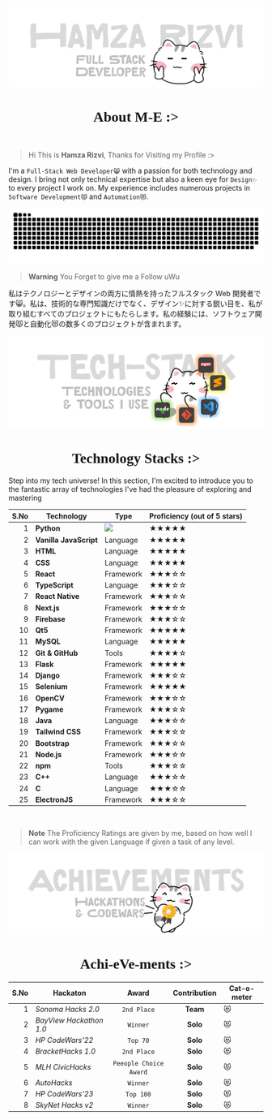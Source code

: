![name](https://github.com/mostuselessboy/mostuselessboy/blob/main/txt/header.png?raw=true)
<h1 align="center" style="font-family: cursive;">About M-E :></h1>

<br>

> Hi This is **Hamza Rizvi**, Thanks for Visiting my Profile :>


I'm a `Full-Stack Web Developer😸` with a passion for both technology and design. I bring not only technical expertise but also a keen eye for `Design✨` to every project I work on. My experience includes numerous projects in `Software Development😾` and `Automation😻`.

![design](https://raw.githubusercontent.com/platane/snk/output/github-contribution-grid-snake-dark.svg)

> **Warning**
> You Forget to give me a Follow uWu

私はテクノロジーとデザインの両方に情熱を持ったフルスタック Web 開発者です😸。私は、技術的な専門知識だけでなく、デザイン✨に対する鋭い目を、私が取り組むすべてのプロジェクトにもたらします。私の経験には、ソフトウェア開発😾と自動化😻の数多くのプロジェクトが含まれます。


![technology stack](https://github.com/mostuselessboy/mostuselessboy/blob/main/txt/stack.png?raw=true)


<h1 align="center" style="font-family: cursive;">Technology Stacks :></h1>

Step into my tech universe! In this section, I'm excited to introduce you to the fantastic array of technologies I've had the pleasure of exploring and mastering


<div align="center">

| S.No | Technology                 | Type       | Proficiency (out of 5 stars) |
| ---: | -------------------------  | ---------- | ---------------------------- |
| 1    | **Python**                |  <img src="https://cdn.simpleicons.org/firebase/white" width="50">   | ★★★★★                        |
| 2    | **Vanilla JavaScript**    | Language   | ★★★★★                        |
| 3    | **HTML**                  | Language   | ★★★★★                        |
| 4    | **CSS**                   | Language   | ★★★★★                        |
| 5    | **React**                 | Framework  | ★★★☆☆                        |
| 6    | **TypeScript**            | Language   | ★★★☆☆                        |
| 7    | **React Native**          | Framework  | ★★★☆☆                        |
| 8    | **Next.js**               | Framework  | ★★★☆☆                        |
| 9    | **Firebase**              | Framework  | ★★★☆☆                        |
| 10   | **Qt5**                   | Framework  | ★★★★★                        |
| 11   | **MySQL**                 | Language   | ★★★★★                        |
| 12   | **Git & GitHub**          | Tools      | ★★★★☆                        |
| 13   | **Flask**                 | Framework  | ★★★★★                        |
| 14   | **Django**                | Framework  | ★★★☆☆                        |
| 15   | **Selenium**              | Framework  | ★★★★★                        |
| 16   | **OpenCV**                | Framework  | ★★★☆☆                        |
| 17   | **Pygame**                | Framework  | ★★★☆☆                        |
| 18   | **Java**                  | Language   | ★★★☆☆                        |
| 19   | **Tailwind CSS**          | Framework  | ★★★☆☆                        |
| 20   | **Bootstrap**             | Framework  | ★★★☆☆                        |
| 21   | **Node.js**               | Framework  | ★★★☆☆                        |
| 22   | **npm**                   | Tools      | ★★★☆☆                        |
| 23   | **C++**                   | Language   | ★★★☆☆                        |
| 24   | **C**                     | Language   | ★★★☆☆                        |
| 25   | **ElectronJS**            | Framework  | ★★★☆☆                        |

</div>

<br>

> **Note**
> The Proficiency Ratings are given by me, based on how well I can work with the given Language if given a task of any level.




![achievements](https://github.com/mostuselessboy/mostuselessboy/blob/main/txt/acheivements.png?raw=true)

<h1 align="center" style="font-family: cursive;">Achi-eVe-ments :></h1>
<div align="center">

S.No |Hackaton | Award | Contribution | Cat-o-meter
---: |--- | :---: | :---: | --- 
1 |*Sonoma Hacks 2.0* | `2nd Place` | **Team** | 😻
2 |*BayView Hackathon 1.0* | `Winner` | **Solo** | 😻
3 |*HP CodeWars'22* | `Top 70` | **Solo** | 😻
4 |*BracketHacks 1.0* | `2nd Place` | **Solo** | 😻
5 |*MLH CivicHacks* | `Peeople Choice Award` | **Solo** | 😻
6 |*AutoHacks* | `Winner` | **Solo**| 😻
7 |*HP CodeWars'23* | `Top 100` | **Solo**| 😻
8 |*SkyNet Hacks v2* | `Winner` | **Solo**| 😻

</div>